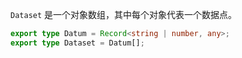 `Dataset` 是一个对象数组，其中每个对象代表一个数据点。

```typescript
export type Datum = Record<string | number, any>;
export type Dataset = Datum[];
```